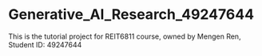 # Generative_AI_Research_49247644
This is the tutorial project for REIT6811 course, owned by Mengen Ren, Student ID: 49247644

